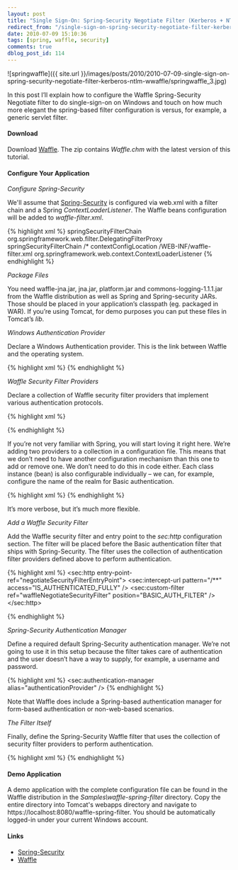 ```yaml
---
layout: post
title: "Single Sign-On: Spring-Security Negotiate Filter (Kerberos + NTLM) w/Waffle"
redirect_from: "/single-sign-on-spring-security-negotiate-filter-kerberos-ntlm-wwaffle/"
date: 2010-07-09 15:10:36
tags: [spring, waffle, security]
comments: true
dblog_post_id: 114
---
```


![springwaffle]({{ site.url }}/images/posts/2010/2010-07-09-single-sign-on-spring-security-negotiate-filter-kerberos-ntlm-wwaffle/springwaffle_3.jpg)

In this post I’ll explain how to configure the Waffle Spring-Security Negotiate filter to do single-sign-on on Windows and touch on how much more elegant the spring-based filter configuration is versus, for example, a generic servlet filter.

#### Download

Download [Waffle](https://github.com/dblock/waffle). The zip contains _Waffle.chm_ with the latest version of this tutorial.

#### Configure Your Application

_Configure Spring-Security_

We'll assume that [Spring-Security](https://static.springsource.org/spring-security/site/) is configured via web.xml with a filter chain and a Spring _ContextLoaderListener_. The Waffle beans configuration will be added to _waffle-filter.xml_.

{% highlight xml %}
<filter>
    <filter-name>springSecurityFilterChain</filter-name>
    <filter-class>org.springframework.web.filter.DelegatingFilterProxy</filter-class>
</filter>
<filter-mapping>
    <filter-name>springSecurityFilterChain</filter-name>
    <url-pattern>/*</url-pattern>
</filter-mapping>
<context-param>
    <param-name>contextConfigLocation</param-name>
    <param-value>/WEB-INF/waffle-filter.xml</param-value>
</context-param>
<listener>
    <listener-class>org.springframework.web.context.ContextLoaderListener</listener-class>
</listener>
{% endhighlight %}

_Package Files_

You need waffle-jna.jar, jna.jar, platform.jar and commons-logging-1.1.1.jar from the Waffle distribution as well as Spring and Spring-security JARs. Those should be placed in your application’s classpath (eg. packaged in WAR). If you’re using Tomcat, for demo purposes you can put these files in Tomcat’s _lib_.

_Windows Authentication Provider_

Declare a Windows Authentication provider. This is the link between Waffle and the operating system.

{% highlight xml %}
<bean id="waffleWindowsAuthProvider" class="waffle.windows.auth.impl.WindowsAuthProviderImpl" />
{% endhighlight %}

_Waffle Security Filter Providers_

Declare a collection of Waffle security filter providers that implement various authentication protocols.

{% highlight xml %}
<bean id="negotiateSecurityFilterProvider" class="waffle.servlet.spi.NegotiateSecurityFilterProvider">
  <constructor-arg ref="waffleWindowsAuthProvider" />
</bean>

<bean id="basicSecurityFilterProvider" class="waffle.servlet.spi.BasicSecurityFilterProvider">
  <constructor-arg ref="waffleWindowsAuthProvider" />
</bean>

<bean id="waffleSecurityFilterProviderCollection" class="waffle.servlet.spi.SecurityFilterProviderCollection">
  <constructor-arg>
    <list>
      <ref bean="negotiateSecurityFilterProvider" />
      <ref bean="basicSecurityFilterProvider" />
    </list>
  </constructor-arg>
</bean>
{% endhighlight %}

If you’re not very familiar with Spring, you will start loving it right here. We’re adding two providers to a collection in a configuration file. This means that we don’t need to have another configuration mechanism than this one to add or remove one. We don’t need to do this in code either. Each class instance (bean) is also configurable individually – we can, for example, configure the name of the realm for Basic authentication.

{% highlight xml %}
<bean id="basicSecurityFilterProvider" class="waffle.servlet.spi.BasicSecurityFilterProvider">
  <constructor-arg ref="waffleWindowsAuthProvider" />
  <property name="Realm" value="DemoRealm" />
</bean>
{% endhighlight %}

It’s more verbose, but it’s much more flexible.

_Add a Waffle Security Filter_

Add the Waffle security filter and entry point to the _sec:http_ configuration section. The filter will be placed before the Basic authentication filter that ships with Spring-Security. The filter uses the collection of authentication filter providers defined above to perform authentication.

{% highlight xml %}
<sec:http entry-point-ref="negotiateSecurityFilterEntryPoint">
  <sec:intercept-url pattern="/**" access="IS_AUTHENTICATED_FULLY" />
  <sec:custom-filter ref="waffleNegotiateSecurityFilter" position="BASIC_AUTH_FILTER" />
</sec:http>

<bean id="negotiateSecurityFilterEntryPoint" class="waffle.spring.NegotiateSecurityFilterEntryPoint">
  <property name="Provider" ref="waffleSecurityFilterProviderCollection" />
</bean>
{% endhighlight %}

_Spring-Security Authentication Manager_

Define a required default Spring-Security authentication manager. We’re not going to use it in this setup because the filter takes care of authentication and the user doesn’t have a way to supply, for example, a username and password.

{% highlight xml %}
<sec:authentication-manager alias="authenticationProvider" />
{% endhighlight %}

Note that Waffle does include a Spring-based authentication manager for form-based authentication or non-web-based scenarios.

_The Filter Itself_

Finally, define the Spring-Security Waffle filter that uses the collection of security filter providers to perform authentication.

{% highlight xml %}
<bean id="waffleNegotiateSecurityFilter" class="waffle.spring.NegotiateSecurityFilter">
  <property name="Provider" ref="waffleSecurityFilterProviderCollection" />
</bean>
{% endhighlight %}

#### Demo Application

A demo application with the complete configuration file can be found in the Waffle distribution in the _Samples\waffle-spring-filter_ directory. Copy the entire directory into Tomcat's webapps directory and navigate to https://localhost:8080/waffle-spring-filter. You should be automatically logged-in under your current Windows account.

#### Links

- [Spring-Security](https://static.springsource.org/spring-security/site/)
- [Waffle](https://github.com/dblock/waffle)
